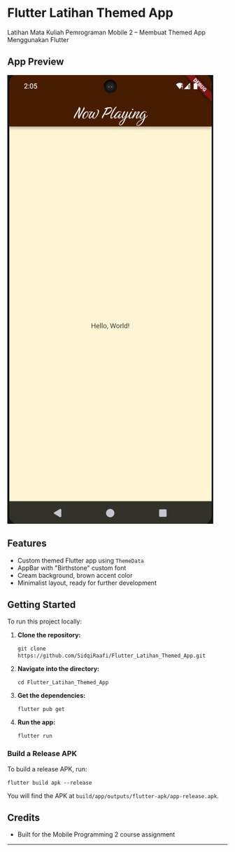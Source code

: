 # Flutter Latihan Themed App

Latihan Mata Kuliah Pemrograman Mobile 2 – Membuat Themed App Menggunakan Flutter

## App Preview

![App Preview](image.jpg)

## Features

- Custom themed Flutter app using `ThemeData`
- AppBar with "Birthstone" custom font
- Cream background, brown accent color
- Minimalist layout, ready for further development

## Getting Started

To run this project locally:

1. **Clone the repository:**
    ```
    git clone https://github.com/SidqiRaafi/Flutter_Latihan_Themed_App.git
    ```

2. **Navigate into the directory:**
    ```
    cd Flutter_Latihan_Themed_App
    ```

3. **Get the dependencies:**
    ```
    flutter pub get
    ```

4. **Run the app:**
    ```
    flutter run
    ```

### Build a Release APK

To build a release APK, run:
```
flutter build apk --release
```
You will find the APK at `build/app/outputs/flutter-apk/app-release.apk`.

## Credits

- Built for the Mobile Programming 2 course assignment

---

